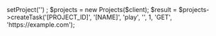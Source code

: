 <?php

use Appwrite\Client;
use Appwrite\Services\Projects;

$client = new Client();

$client
    ->setProject('')
;

$projects = new Projects($client);

$result = $projects->createTask('[PROJECT_ID]', '[NAME]', 'play', '', 1, 'GET', 'https://example.com');
